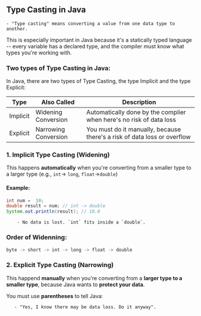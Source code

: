 ## Type Casting in Java
    
    - "Type casting" means converting a value from one data type to another.

This is especially important in Java because it's a statically typed language -- every variable has a declared
type, and the compiler must know what types you're working with.

### Two types of Type Casting in Java:

In Java, there are two types of Type Casting, the type Implicit and the type Explicit:

|  Type        |  Also Called        |  Description       |
|--------------|---------------------|--------------------|
|  Implicit    |  Widening Conversion|  Automatically done by the complier when here's no risk  of data loss|
|  Explicit    |  Narrowing Conversion|  You must do it manually, because there's a risk of data loss or overflow|

### 1. Implicit Type Casting (Widening)

This happens **automatically** when you're converting from a smaller type to a larger type (e.g., `int`-> `long`, `float`->`double`)

#### Example:

```java
int num =  10;
double result = num; // int -> double
System.out.println(result); // 10.0
```
        - No data is lost. `int` fits inside a `double`.

### Order of Widenning:

```bash
byte -> short -> int -> long -> float -> double
```
### 2. Explicit Type Casting (Narrowing)

This happend **manually** when you're converting from a **larger type to a smaller type**, because Java wants to **protect your data**.

You must use **parentheses** to tell Java:

       - "Yes, I know there may be data loss. Do it anyway".
